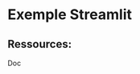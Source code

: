 # Exemple Streamlit

## Ressources:
<a src="https://docs.streamlit.io/library/api-reference">Doc</a>